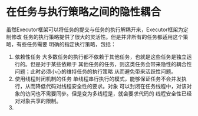 # 在任务与执行策略之间的隐性耦合
虽然Executor框架可以将任务的提交与任务的执行解耦开来，Executor框架为定制修改
任务的执行策略提供了很大的灵活性。但是并非所有的任务都适用这个策略，有些任务需要
明确的指定执行策略，包括：
1. 依赖性任务
大多数任务的执行都不依赖于其他任务，也就是这些任务是独立运行的。但是对于某些依赖于
其他任务的任务，则这类任务会带来隐性的耦合性问题；此时必须小心的维持任务的执行策略
从而避免带来活跃性问题。
2. 使用线程封闭机制的任务
单线程串行执行的模式，能够保证任务不会并发执行，从而降低代码对线程安全性的要求。对象
可以封闭在任务线程中，对该对象的访问也不需要同步。但是变为多线程是，就会要求代码的
线程安全性已经对对象共享的限制。
3.
